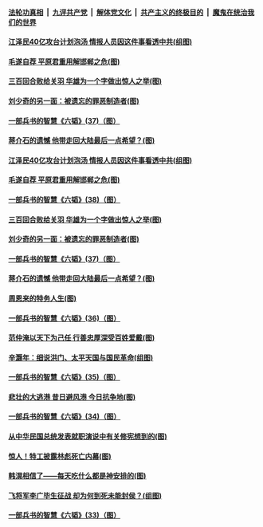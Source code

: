 ####  [法轮功真相](../../../../basic/blob/master/README.md?t=06010331) &nbsp;|&nbsp; [九评共产党](../../../../9ping.md/blob/master/README.md?t=06010331) &nbsp;|&nbsp; [解体党文化](../../../../jtdwh.md/blob/master/README.md?t=06010331)  &nbsp;|&nbsp; [共产主义的终极目的](../../../../gczydzjmd.md/blob/master/README.md?t=06010331) &nbsp;|&nbsp; [魔鬼在统治我们的世界](../../../../mgztzwmdsj.md/blob/master/README.md?t=06010331) 

#### [江泽民40亿攻台计划泡汤 情报人员因这件事看透中共(组图)](../pages/p6/935030.md?t=06010331) 

#### [毛遂自荐 平原君重用解邯郸之危(图)](../pages/p6/934307.md?t=06010331) 

#### [三百回合败给关羽 华雄为一个字做出惊人之举(图)](../pages/p6/934203.md?t=06010331) 

#### [刘少奇的另一面：被遗忘的罪恶制造者(图)](../pages/p6/934213.md?t=06010331) 

#### [一部兵书的智慧《六韬》(37)（图）](../pages/p6/931106.md?t=06010331) 

#### [蒋介石的遗憾 他带走回大陆最后一点希望？(图)](../pages/p6/930971.md?t=06010331) 

#### [江泽民40亿攻台计划泡汤 情报人员因这件事看透中共(组图)](../pages/p6/935030.md?t=06010331) 

#### [毛遂自荐 平原君重用解邯郸之危(图)](../pages/p6/934307.md?t=06010331) 

#### [一部兵书的智慧《六韬》(38)（图）](../pages/p6/931108.md?t=06010331) 

#### [三百回合败给关羽 华雄为一个字做出惊人之举(图)](../pages/p6/934203.md?t=06010331) 

#### [刘少奇的另一面：被遗忘的罪恶制造者(图)](../pages/p6/934213.md?t=06010331) 

#### [一部兵书的智慧《六韬》(37)（图）](../pages/p6/931106.md?t=06010331) 

#### [蒋介石的遗憾 他带走回大陆最后一点希望？(图)](../pages/p6/930971.md?t=06010331) 

#### [周恩来的特务人生(图)](../pages/p6/934446.md?t=06010331) 

#### [一部兵书的智慧《六韬》(36)（图）](../pages/p6/931105.md?t=06010331) 

#### [范仲淹以天下为己任 行善忠厚深受百姓爱戴(图)](../pages/p6/934306.md?t=06010331) 

#### [辛灏年：细说洪门、太平天国与国民革命(组图)](../pages/p6/934164.md?t=06010331) 

#### [一部兵书的智慧《六韬》(35)（图）](../pages/p6/931104.md?t=06010331) 

#### [悲壮的大逃港 昔日避风港 今日抗争地(图)](../pages/p6/934444.md?t=06010331) 


#### [一部兵书的智慧《六韬》(34)（图）](../pages/p6/931103.md?t=06010331) 

#### [从中华民国总统发表就职演说中有关修宪想到的(图)](../pages/p6/934589.md?t=06010331) 

#### [惊人！特工披露林彪死亡内幕(图)](../pages/p6/930966.md?t=06010331) 

#### [韩滉相信了——每天吃什么都是神安排的(图)](../pages/p6/934204.md?t=06010331) 

#### [飞将军李广毕生征战 却为何到死未能封侯？(组图)](../pages/p6/934471.md?t=06010331) 

#### [一部兵书的智慧《六韬》(33)（图）](../pages/p6/931102.md?t=06010331) 

